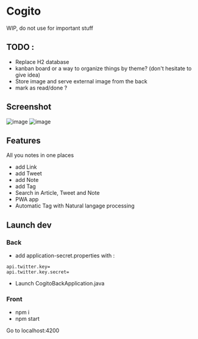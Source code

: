 # Cogito

WIP, do not use for important stuff

## TODO :
 - Replace H2 database
 - kanban board or a way to organize things by theme? (don't hesitate to give idea)
 - Store image and serve external image from the back
 - mark as read/done ? 
 
## Screenshot 
![image](https://user-images.githubusercontent.com/5930169/206248167-ff68d6e7-197a-4785-afa8-4b9b8c534f84.png)
![image](https://user-images.githubusercontent.com/5930169/206248222-8d5b7353-bfa5-4e3e-a386-a5bbccd232da.png)

## Features

All you notes in one places

- add Link
- add Tweet
- add Note
- add Tag
- Search in Article, Tweet and Note
- PWA app
- Automatic Tag with Natural langage processing

## Launch dev

### Back

- add application-secret.properties with : 

```
api.twitter.key=
api.twitter.key.secret=
```

- Launch CogitoBackApplication.java

### Front

- npm i
- npm start

Go to localhost:4200
